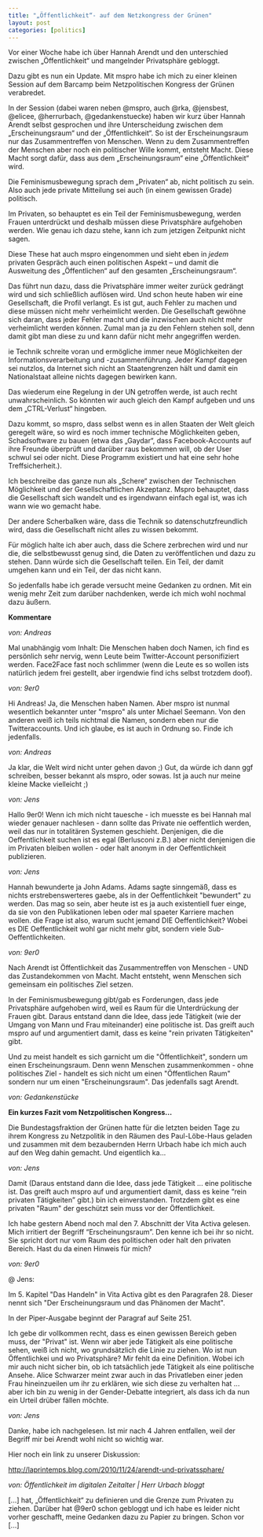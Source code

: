 ```yaml
---
title: "„Öffentlichkeit“- auf dem Netzkongress der Grünen"
layout: post
categories: [politics]
---
```

Vor einer Woche habe ich über Hannah Arendt und den unterschied zwischen „Öffentlichkeit“ und mangelnder Privatsphäre gebloggt.

Dazu gibt es nun ein Update. Mit mspro habe ich mich zu einer kleinen Session auf dem Barcamp beim Netzpolitischen Kongress der Grünen verabredet.

In der Session (dabei waren neben @mspro, auch @rka, @jensbest, @elicee, @herrurbach, @gedankenstuecke) haben wir kurz über Hannah Arendt selbst gesprochen und ihre Unterscheidung zwischen dem „Erscheinungsraum“ und der „Öffentlichkeit“. So ist der Erscheinungsraum nur das Zusammentreffen von Menschen. Wenn zu dem Zusammentreffen der Menschen aber noch ein politischer Wille kommt, entsteht Macht. Diese Macht sorgt dafür, dass aus dem „Erscheinungsraum“ eine „Öffentlichkeit“ wird.

Die Feminismusbewegung sprach dem „Privaten“ ab, nicht politisch zu sein. Also auch jede private Mitteilung sei auch (in einem gewissen Grade) politisch.

Im Privaten, so behauptet es ein Teil der Feminismusbewegung, werden Frauen unterdrückt und deshalb müssen diese Privatsphäre aufgehoben werden. Wie genau ich dazu stehe, kann ich zum jetzigen Zeitpunkt nicht sagen.

Diese These hat auch mspro eingenommen und sieht eben in _jedem_ privaten Gespräch auch einen politischen Aspekt – und damit die Ausweitung des „Öffentlichen“ auf den gesamten „Erscheinungsraum“.

Das führt nun dazu, dass die Privatsphäre immer weiter zurück gedrängt wird und sich schließlich auflösen wird. Und schon heute haben wir eine Gesellschaft, die Profil verlangt. Es ist gut, auch Fehler zu machen und diese müssen nicht mehr verheimlicht werden. Die Gesellschaft gewöhne sich daran, dass jeder Fehler macht und die inzwischen auch nicht mehr verheimlicht werden können. Zumal man ja zu den Fehlern stehen soll, denn damit gibt man diese zu und kann dafür nicht mehr angegriffen werden.

ie Technik schreite voran und ermögliche immer neue Möglichkeiten der Informationsverarbeitung und -zusammenführung. Jeder Kampf dagegen sei nutzlos, da Internet sich nicht an Staatengrenzen hält und damit ein Nationalstaat alleine nichts dagegen bewirken kann.

Das wiederum eine Regelung in der UN getroffen werde, ist auch recht unwahrscheinlich. So könnten wir auch gleich den Kampf aufgeben und uns dem „CTRL-Verlust“ hingeben.

Dazu kommt, so mspro, dass selbst wenn es in allen Staaten der Welt gleich geregelt wäre, so wird es noch immer technische Möglichkeiten geben, Schadsoftware zu bauen (etwa das „Gaydar“, dass Facebook-Accounts auf ihre Freunde überprüft und darüber raus bekommen will, ob der User schwul sei oder nicht. Diese Programm existiert und hat eine sehr hohe Treffsicherheit.).

Ich beschreibe das ganze nun als „Schere“ zwischen der Technischen Möglichkeit und der Gesellschaftlichen Akzeptanz. Mspro behauptet, dass die Gesellschaft sich wandelt und es irgendwann einfach egal ist, was ich wann wie wo gemacht habe.

Der andere Scherbalken wäre, dass die Technik so datenschutzfreundlich wird, dass die Gesellschaft nicht alles zu wissen bekommt.

Für möglich halte ich aber auch, dass die Schere zerbrechen wird und nur die, die selbstbewusst genug sind, die Daten zu veröffentlichen und dazu zu stehen. Dann würde sich die Gesellschaft teilen. Ein Teil, der damit umgehen kann und ein Teil, der das nicht kann.

So jedenfalls habe ich gerade versucht meine Gedanken zu ordnen. Mit ein wenig mehr Zeit zum darüber nachdenken, werde ich mich wohl nochmal dazu äußern.
		

__Kommentare__
			
_von: Andreas_
			
Mal unabhängig vom Inhalt: Die Menschen haben doch Namen, ich find es persönlich sehr nervig, wenn Leute beim Twitter-Account personifiziert werden. Face2Face fast noch schlimmer (wenn die Leute es so wollen ists natürlich jedem frei gestellt, aber irgendwie find ichs selbst trotzdem doof).

			
_von: 9er0_
			
Hi Andreas!
Ja, die Menschen haben Namen. Aber mspro ist nunmal wesentlich bekannter unter "mspro" als unter Michael Seemann.
Von den anderen weiß ich teils nichtmal die Namen, sondern eben nur die Twitteraccounts. Und ich glaube, es ist auch in Ordnung so. Finde ich jedenfalls.

			
_von: Andreas_
			
Ja klar, die Welt wird nicht unter gehen davon ;)
Gut, da würde ich dann ggf schreiben, besser bekannt als mspro, oder sowas.
Ist ja auch nur meine kleine Macke vielleicht ;)

			
_von: Jens_
			
Hallo 9er0!
Wenn ich mich nicht tauesche - ich muesste es bei Hannah mal wieder genauer nachlesen - dann sollte das Private nie oeffentlich werden, weil das nur in totalitären Systemen geschieht. Denjenigen, die die Oeffentlichkeit suchen ist es egal (Berlusconi z.B.) aber nicht denjenigen die im Privaten bleiben wollen - oder halt anonym in der Oeffentlichkeit publizieren.

			
_von: Jens_
			
Hannah bewunderte ja John Adams. Adams sagte sinngemäß, dass es nichts erstrebenswerteres gaebe, als in der Oeffentlichkeit "bewundert" zu werden. Das mag so sein, aber heute ist es ja auch existentiell fuer einge, da sie von den Publikationen leben oder mal spaeter Karriere machen wollen. die Frage ist also, warum sucht jemand DIE Oeffentlichkeit? Wobei es DIE Oeffentlichkeit wohl gar nicht mehr gibt, sondern viele Sub-Oeffentlichkeiten.

			
_von: 9er0_
			
Nach Arendt ist Öffentlichkeit  das Zusammentreffen von Menschen - UND das Zustandekommen von Macht. Macht entsteht, wenn Menschen sich gemeinsam ein politisches Ziel setzen.

In der Feminismusbewegung gibt/gab es Forderungen, dass jede Privatsphäre aufgehoben wird, weil es Raum für die Unterdrückung der Frauen gibt. Daraus entstand dann die Idee, dass jede Tätigkeit (wie der Umgang von Mann und Frau miteinander) eine politische ist. Das greift auch mspro auf und argumentiert damit, dass es keine "rein privaten Tätigkeiten" gibt.

Und zu meist handelt es sich garnicht um die "Öffentlichkeit", sondern um einen Erscheinungsraum. Denn wenn Menschen zusammenkommen - ohne politisches Ziel - handelt es sich nicht um einen "Öffentlichen Raum" sondern nur um einen "Erscheinungsraum". Das jedenfalls sagt Arendt.

			
_von: Gedankenstücke_
			
<strong>Ein kurzes Fazit vom Netzpolitischen Kongress...</strong>

Die Bundestagsfraktion der Grünen hatte für die letzten beiden Tage zu ihrem Kongress zu Netzpolitik in den Räumen des Paul-Löbe-Haus geladen und zusammen mit dem bezaubernden Herrn Urbach habe ich mich auch auf den Weg dahin gemacht. Und eigentlich ka...

			
_von: Jens_
			
Damit (Daraus entstand dann die Idee, dass jede Tätigkeit ... eine politische ist. Das greift auch mspro auf und argumentiert damit, dass es keine “rein privaten Tätigkeiten” gibt.) bin ich einverstanden. Trotzdem gibt es eine privaten "Raum" der geschützt sein muss vor der Öffentlichkeit.

Ich habe gestern Abend noch mal den 7. Abschnitt der Vita Activa gelesen. Mich irritiert der Begriff “Erscheinungsraum”. Den kenne ich bei ihr so nicht. Sie spricht dort nur vom Raum des politischen oder halt den privaten Bereich. Hast du da einen Hinweis für mich?

			
_von: 9er0_
			
@ Jens:

Im 5. Kapitel "Das Handeln" in Vita Activa gibt es den Paragrafen 28. Dieser nennt sich "Der Erscheinungsraum und das Phänomen der Macht".

In der Piper-Ausgabe beginnt der Paragraf auf Seite 251.

Ich gebe dir vollkommen recht, dass es einen gewissen Bereich geben muss, der "Privat" ist. Wenn wir aber jede Tätigkeit als eine politische sehen, weiß ich nicht, wo grundsätzlich die Linie zu ziehen. Wo ist nun Öffentlichkei und wo Privatsphäre? Mir fehlt da eine Definition.
Wobei ich mir auch nicht sicher bin, ob ich tatsächlich jede Tätigkeit als eine politische Ansehe. Alice Schwarzer meint zwar auch in das Privatleben einer jeden Frau hineinzueilen um ihr zu erklären, wie sich diese zu verhalten hat ... aber ich bin zu wenig in der Gender-Debatte integriert, als dass ich da nun ein Urteil drüber fällen möchte.

			
_von: Jens_
			
Danke, habe ich nachgelesen. Ist mir nach 4 Jahren entfallen, weil der Begriff mir bei Arendt wohl nicht so wichtig war.

Hier noch ein link zu unserer Diskussion: 

http://laprintemps.blog.com/2010/11/24/arendt-und-privatssphare/

			
_von: Öffentlichkeit im digitalen Zeitalter | Herr Urbach bloggt_
			
[...] hat, „Öffentlichkeit“ zu definieren und die Grenze zum Privaten zu ziehen. Darüber hat @9er0 schon gebloggt und ich habe es leider nicht vorher geschafft, meine Gedanken dazu zu Papier zu bringen. Schon vor [...] 

